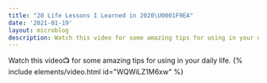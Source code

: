 ```yaml
---
title: "20 Life Lessons I Learned in 2020\U0001F9EA"
date: '2021-01-19'
layout: microblog
description: Watch this video for some amazing tips for using in your daily life
---
```


Watch this video📺 for some amazing tips for using in your daily life.
{% include elements/video.html id="WQWiLZ1M6xw" %}

